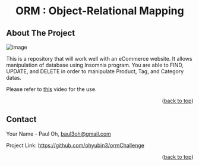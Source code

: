 
<a name="readme-top"></a>




<h1 align="center"> ORM : Object-Relational Mapping </h1>





<!-- ABOUT THE PROJECT -->
## About The Project



![image](https://user-images.githubusercontent.com/111654603/197088174-c985930f-4448-4b89-8b06-55eb14f57add.png)



This is a repository that will work well with an eCommerce website.
It allows manipulation of database using Insomnia program.
You are able to FIND, UPDATE, and DELETE in order to manipulate Product, Tag, and Category datas.



Please refer to <a href="https://drive.google.com/file/d/12dFs1SIxNehdAHxtNaYoPVKgW_J-6PC-/view">this</a> video for the use.



<p align="right">(<a href="#readme-top">back to top</a>)</p>








<!-- CONTACT -->
## Contact

Your Name - Paul Oh, baul3oh@gmail.com

Project Link: https://github.com/ohyubin3/ormChallenge


<p align="right">(<a href="#readme-top">back to top</a>)</p>
